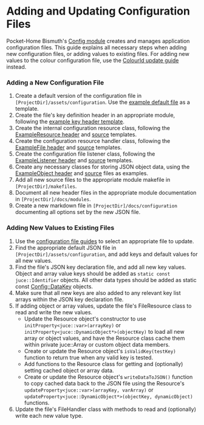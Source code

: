 # Adding and Updating Configuration Files
Pocket-Home Bismuth's [Config module](../modules/Config.md) creates and manages application configuration files. This guide explains all necessary steps when adding new configuration files, or adding values to existing files. For adding new values to the colour configuration file, use the [ColourId update guide](./AddColourIds.md) instead.

### Adding a New Configuration File
1. Create a default version of the configuration file in `[ProjectDir]/assets/configuration`. Use the [example default file](../templates/config/example.json) as a template.
2. Create the file's key definition header in an appropriate module, following the [example key header template](../templates/config/ExampleKeys.h).
3. Create the internal configuration resource class, following the [ExampleResource header](../templates/config/ExampleResource.h) and [source](../templates/config/ExampleResource.cpp) templates.
4. Create the configuration resource handler class, following the [ExampleFile header](../templates/config/ExampleFile.h) and [source](../templates/config/ExampleFile.cpp) templates.
5. Create the configuration file listener class, following the [ExampleListener header](../templates/config/ExampleListener.h) and [source](../templates/config/ExampleListener.cpp) templates.
6. Create any necessary classes for storing JSON object data, using the [ExampleObject header](../templates/config/ExampleObject.h) and [source](../templates/config/ExampleObject.cpp) files as examples.
7. Add all new source files to the appropriate module makefile in `[ProjectDir]/makefiles`.
8. Document all new header files in the appropriate module documentation in `[ProjectDir]/docs/modules`.
9. Create a new markdown file in `[ProjectDir]/docs/configuration` documenting all options set by the new JSON file.

### Adding New Values to Existing Files
1. Use the [configuration file guides](../Configuration.md) to select an appropriate file to update.
2. Find the appropriate default JSON file in `[ProjectDir]/assets/configuration`, and add keys and default values for all new values.
3. Find the file's JSON key declaration file, and add all new key values. Object and array value keys should be added as `static const juce::Identifier` objects. All other data types should be added as static const [Config::DataKey](../../Source/Files/Config/Config_DataKey.h) objects. 
4. Make sure that all new keys are also added to any relevant key list arrays within the JSON key declaration file.
5. If adding object or array values, update the file's FileResource class to read and write the new values.
    * Update the Resource object's constructor to use `initProperty<juce::var>(arrayKey)` or `initProperty<juce::DynamicObject*>(objectKey)` to load all new array or object values, and have the Resource class cache them within private juce::Array or custom object data members.
    * Create or update the Resource object's `isValidKey(testKey)` function to return true when any valid key is tested.
    * Add functions to the Resource class for getting and (optionally) setting cached object or array data.
    * Create or update the Resource object's `writeDataToJSON()` function to copy cached data back to the JSON file using the Resource's `updateProperty<juce::var>(arrayKey, varArray)` or `updateProperty<juce::DynamicObject*>(objectKey, dynamicObject)` functions.
6. Update the file's FileHandler class with methods to read and (optionally) write each new value type.
